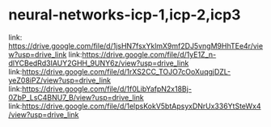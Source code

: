# neural-networks-icp-1,icp-2,icp3
link: https://drive.google.com/file/d/1jsHN7fsxYklmX9mf2DJ5vngM9HhTEe4r/view?usp=drive_link
link:https://drive.google.com/file/d/1yE1Z_n-dlYCBedRd3IAUY2GHH_9UNY6z/view?usp=drive_link
link:https://drive.google.com/file/d/1rXS2CC_TOJO7cOoXuqgjDZL-yeZ08iPZ/view?usp=drive_link
link:https://drive.google.com/file/d/1f0LibYafpN2x18Bj-0ZbP_LsC4BNU7_B/view?usp=drive_link
link:https://drive.google.com/file/d/1elpsKokV5btApsyxDNrUx336YtSteWx4/view?usp=drive_link
